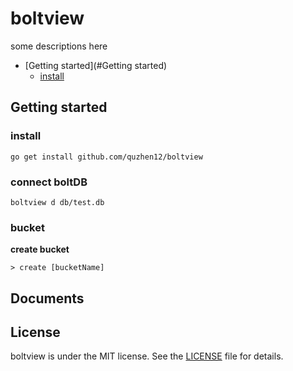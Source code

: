 # boltview
some descriptions here

* [Getting started](#Getting started)
    * [install](#install)

## Getting started
### install
```
go get install github.com/quzhen12/boltview
```

### connect boltDB

```
boltview d db/test.db
```

### bucket

**create bucket**

```
> create [bucketName]
```

## Documents

## License

boltview is under the MIT license. See the [LICENSE](https://github.com/quzhen12/boltview/blob/main/LICENSE) file for details.